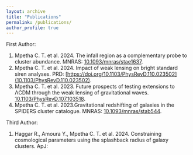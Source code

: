 ```yaml
---
layout: archive
title: "Publications"
permalink: /publications/
author_profile: true
---
```


First Author:

  1. Mpetha C. T. et al. 2024. The infall region as a complementary probe to cluster abundance. MNRAS: [10.1093/mnras/stae1637](https://doi.org/10.1093/mnras/stae1637).
  2. Mpetha C. T. et al. 2024. Impact of weak lensing on bright standard siren analyses. PRD: [https://doi.org/10.1103/PhysRevD.110.023502](10.1103/PhysRevD.110.023502).
  3. Mpetha C. T. et al. 2023.  Future prospects of testing extensions to ΛCDM through the weak lensing of gravitational waves. [10.1103/PhysRevD.107.103518](https://doi.org/10.1103/PhysRevD.107.103518).
  4. Mpetha C. T. et al. 2023.Gravitational redshifting of galaxies in the SPIDERS cluster catalogue. MNRAS: [10.1093/mnras/stab544](https://doi.org/10.1093/mnras/stab544).


Third Author:

  1. Haggar R., Amoura Y., Mpetha C. T. et al. 2024. Constraining cosmological parameters using the splashback radius of galaxy clusters. ApJ:

  
